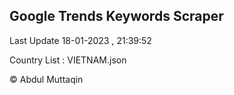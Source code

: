 

## Google Trends Keywords Scraper 
 
Last Update 18-01-2023 , 21:39:52

Country List :
VIETNAM.json



© Abdul Muttaqin 
